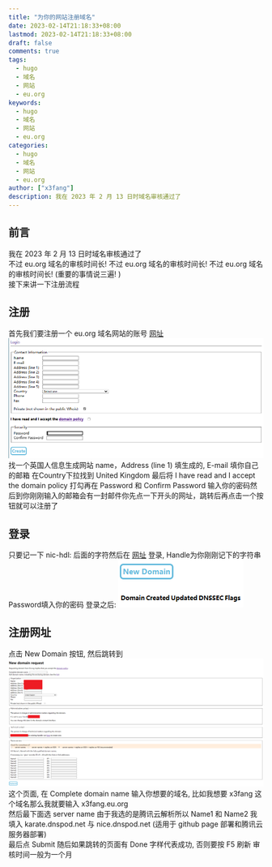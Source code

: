 ```yaml
---
title: "为你的网站注册域名"
date: 2023-02-14T21:18:33+08:00
lastmod: 2023-02-14T21:18:33+08:00
draft: false
comments: true
tags:
  - hugo
  - 域名
  - 网站
  - eu.org
keywords:
  - hugo
  - 域名
  - 网站
  - eu.org
categories:
  - hugo
  - 域名
  - 网站
  - eu.org
author: ["x3fang"]
description: 我在 2023 年 2 月 13 日时域名审核通过了  
---
```

## 前言
    
我在 2023 年 2 月 13 日时域名审核通过了    
不过 eu.org 域名的审核时间长! 不过 eu.org 域名的审核时间长! 不过 eu.org 域名的审核时间长! (重要的事情说三遍! )    
接下来讲一下注册流程
## 注册
首先我们要注册一个 eu.org 域名网站的账号 [网址]( https://nic.eu.org/arf/en/contact/create/ ) ![](static/../../../../wztp/nic.eu.org-1.png) 找一个英国人信息生成网站 name，Address (line 1) 填生成的, E-mail 填你自己的邮箱 在Country下拉找到 United Kingdom 最后将 I have read and I accept the domain policy 打勾再在 Password 和 Confirm Password 输入你的密码然后到你刚刚输入的邮箱会有一封邮件你先点一下开头的网址，跳转后再点击一个按钮就可以注册了    
## 登录
只要记一下 nic-hdl: 后面的字符然后在 [网址]( https://nic.eu.org/arf/en/login/ ) 登录, Handle为你刚刚记下的字符串 Password填入你的密码 登录之后: ![](static/../../../../wztp/nic.eu.org-2.png)
## 注册网址
点击 New Domain 按钮, 然后跳转到 ![](static/../../../../wztp/nic.eu.org-3.png) 这个页面, 在 Complete domain name 输入你想要的域名, 比如我想要 x3fang 这个域名那么我就要输入 x3fang.eu.org    
然后最下面选 server name    由于我选的是腾讯云解析所以 Name1 和 Name2 我填入 karate.dnspod.net 与 nice.dnspod.net (适用于 github page 部署和腾讯云服务器部署)    
最后点 Submit 随后如果跳转的页面有 Done 字样代表成功, 否则要按 F5 刷新 审核时间一般为一个月